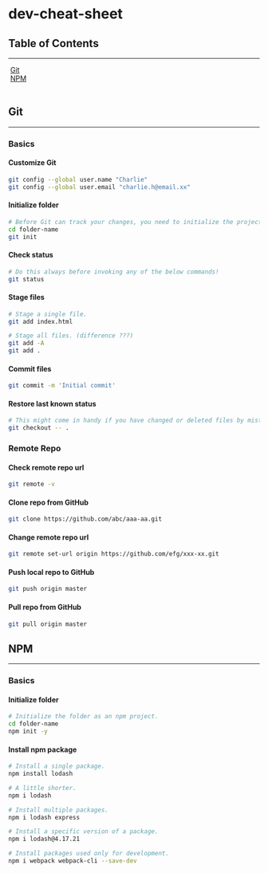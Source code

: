 # dev-cheat-sheet
## Table of Contents
---
&nbsp;[Git](#git)</br>
&nbsp;[NPM](#npm)</br></br>

## Git
---
### Basics
#### Customize Git
```bash
git config --global user.name "Charlie"
git config --global user.email "charlie.h@email.xx"
```

#### Initialize folder
```bash
# Before Git can track your changes, you need to initialize the project folder.
cd folder-name
git init
```

#### Check status
```bash
# Do this always before invoking any of the below commands!
git status
```

#### Stage files
```bash
# Stage a single file.
git add index.html

# Stage all files. (difference ???)
git add -A
git add .
```

#### Commit files
```bash
git commit -m 'Initial commit'
```

#### Restore last known status
```bash
# This might come in handy if you have changed or deleted files by mistake or just want to revert your changes.
git checkout -- .
```

### Remote Repo
#### Check remote repo url
```bash
git remote -v
```

#### Clone repo from GitHub
```bash
git clone https://github.com/abc/aaa-aa.git
```

#### Change remote repo url
```bash
git remote set-url origin https://github.com/efg/xxx-xx.git
```

#### Push local repo to GitHub
```bash
git push origin master
```

#### Pull repo from GitHub
```bash
git pull origin master
```

## NPM
---
### Basics
#### Initialize folder
```bash
# Initialize the folder as an npm project.
cd folder-name
npm init -y
```

#### Install npm package
```bash
# Install a single package.
npm install lodash

# A little shorter.
npm i lodash

# Install multiple packages.
npm i lodash express

# Install a specific version of a package.
npm i lodash@4.17.21

# Install packages used only for development.
npm i webpack webpack-cli --save-dev
```